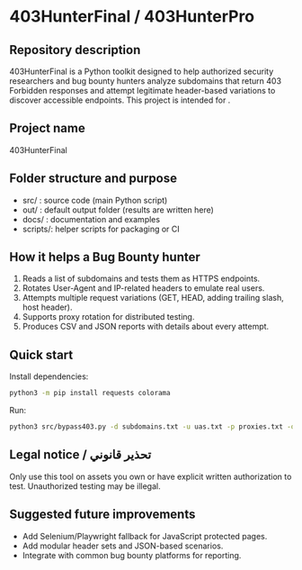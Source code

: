 # 403HunterFinal / 403HunterPro

## Repository description
403HunterFinal is a Python toolkit designed to help authorized security researchers and bug bounty hunters analyze subdomains that return 403 Forbidden responses and attempt legitimate header-based variations to discover accessible endpoints. This project is intended for .
## Project name
403HunterFinal

## Folder structure and purpose
- src/   : source code (main Python script)
- out/   : default output folder (results are written here)
- docs/  : documentation and examples
- scripts/: helper scripts for packaging or CI

## How it helps a Bug Bounty hunter
1. Reads a list of subdomains and tests them as HTTPS endpoints.
2. Rotates User-Agent and IP-related headers to emulate real users.
3. Attempts multiple request variations (GET, HEAD, adding trailing slash, host header).
4. Supports proxy rotation for distributed testing.
5. Produces CSV and JSON reports with details about every attempt.

## Quick start
Install dependencies:
```bash
python3 -m pip install requests colorama
```
Run:
```bash
python3 src/bypass403.py -d subdomains.txt -u uas.txt -p proxies.txt -o out --threads 10 --delay-min 1 --delay-max 3
```

## Legal notice / تحذير قانوني
Only use this tool on assets you own or have explicit written authorization to test. Unauthorized testing may be illegal.

## Suggested future improvements
- Add Selenium/Playwright fallback for JavaScript protected pages.
- Add modular header sets and JSON-based scenarios.
- Integrate with common bug bounty platforms for reporting.
